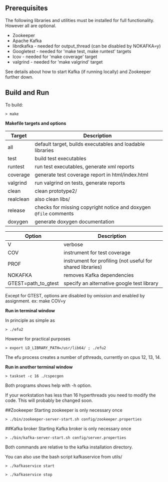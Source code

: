 ## Prerequisites
The following libraries and utilities must be installed for full functionality.
However all are optional. 

* Zookeeper
* Apache Kafka
* librdkafka - needed for output_thread (can be disabled by NOKAFKA=y)
* Googletest - needed for 'make test, make runtest' targets
* lcov - needed for 'make coverage' target
* valgrind - needed for 'make valgrind' target

See details about how to start Kafka (if running locally) and Zookeeper
further down.

## Build and Run

To build:

`> make`

__Makefile targets and options__

Target            | Description
-------------         | -------------
all | default target, builds executables and loadable libraries
test | build test executables
runtest | run test executables, generate xml reports
coverage | generate test coverage report in html/index.html
valgrind | run valgrind on tests, generate reports
clean | clean prototype2/
realclean |  also clean libs/
release | checks for missing copyright notice and doxygen `@file` comments
doxygen | generate doxygen documentation


Option         | Description
-------------  | -------------
V | verbose
COV | instrument for test coverage
PROF | instrument for profiling (not useful for shared libraries)
NOKAFKA | removes Kafka dependencies
GTEST=path_to_gtest | specify an alternative google test library


Except for GTEST, options are disabled by omission and  enabled by
assignment. ex: make COV=y


__Run in terminal window__

In principle as simple as

`> ./efu2`

However for practical purposes

`> export LD_LIBRARY_PATH=/usr/lib64/ ; ./efu2`

The efu process creates a number of pthreads, currently on cpus 12, 13, 14.


__Run in another terminal window__

`> taskset -c 16 ./cspecgen`

Both programs shows help with -h option.


If your workstation has less than 16 hyperthreads you need to modify
the code. This will probably be changed soon.



##Zookeeper
Starting zookeeper is only necessary once

`> ./bin/zookeeper-server-start.sh config/zookeeper.properties`


##Kafka broker
Starting Kafka broker is only necessary once

`> ./bin/kafka-server-start.sh config/server.properties`


Both commands are relative to the kafka installation directory.

You can also use the bash script kafkaservice from utils/

`> ./kafkaservice start`

`> ./kafkaservice stop`
